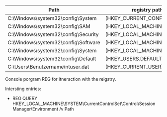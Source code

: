 | Path                                | registry path                 |
|-------------------------------------|-------------------------------|
| C:\Windows\system32\config\System   | (HKEY_CURRENT_CONFIG)         |
| C:\Windows\system32\config\SAM      | (HKEY_LOCAL_MACHINE\SAM)      |
| C:\Windows\system32\config\Security | (HKEY_LOCAL_MACHINE\Security) |
| C:\Windows\system32\config\Software | (HKEY_LOCAL_MACHINE\Software) |
| C:\Windows\system32\config\System   | (HKEY_LOCAL_MACHINE\System)   |
| C:\Windows\system32\config\Default  | (HKEY_USERS\.DEFAULT)         |
| C:\Users\Benutzername\ntuser.dat    | (HKEY_CURRENT_USER)           |

Console porgram REG for itneraction with the reigstry.

Intersting entries:
+ REG QUERY HKEY_LOCAL_MACHINE\SYSTEM\CurrentControlSet\Control\Session Manager\Environment /v Path

